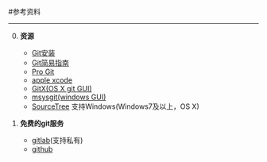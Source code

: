 #参考资料

--------------------------------------------------------

0. **资源**

	- [Git安装](http://git-scm.com/book/zh/起步-安装-Git)
	- [Git简易指南](http://www.bootcss.com/p/git-guide/)
	- [Pro Git](http://git-scm.com/book/zh)
	- [apple xcode](https://developer.apple.com/downloads/index.action?name=Xcode)
	- [GitX(OS X git GUI)](http://rowanj.github.io/gitx/)
	- [msysgit(windows GUI)](http://msysgit.github.io/)
	- [SourceTree](http://www.sourcetreeapp.com/)
		支持Windows(Windows7及以上，OS X)

0. **免费的git服务**

	- [gitlab](https://gitlab.com/)(支持私有)
	- [github](https://github.com/)

